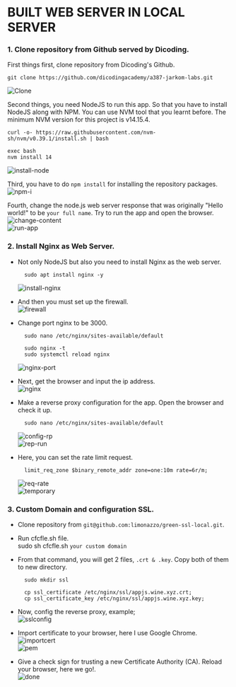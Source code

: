 # **BUILT WEB SERVER IN LOCAL SERVER** #

### 1. Clone repository from Github served by Dicoding. ###

First things first, clone repository from Dicoding's Github. <br>

    git clone https://github.com/dicodingacademy/a387-jarkom-labs.git
![Clone](clone.png) <br>

Second things, you need NodeJS to run this app. So that you have to install NodeJS along with NPM. You can use NVM tool that you learnt before. The minimum NVM version for this project is v14.15.4. <br>

    curl -o- https://raw.githubusercontent.com/nvm-sh/nvm/v0.39.1/install.sh | bash

    exec bash
    nvm install 14
![install-node](install-node.png) <br>

Third, you have to do `npm install` for installing the repository packages. <br>
![npm-i](npm-i.png) <br>

Fourth, change the node.js web server response that was originally "Hello world!" to be `your full name`. Try to run the app and open the browser. <br>
![change-content](change-content.png) <br>
![run-app](run-app.png) <br>

### 2. Install Nginx as Web Server. ###

- Not only NodeJS but also you need to install Nginx as the web server.

        sudo apt install nginx -y
    ![install-nginx](install-nginx.png) <br>

- And then you must set up the firewall. <br>
![firewall](firewall.png) <br>

- Change port nginx to be 3000. <br>

        sudo nano /etc/nginx/sites-available/default

        sudo nginx -t
        sudo systemctl reload nginx
    ![nginx-port](nginx-port.png) <br>

- Next, get the browser and input the ip address. <br>
![nginx](nginx.png) <br>

- Make a reverse proxy configuration for the app. Open the browser and check it up. <br>

        sudo nano /etc/nginx/sites-available/default
    ![config-rp](config-rp.png) <br>
    ![rep-run](rp-run.png) <br>

- Here, you can set the rate limit request. <br>

        limit_req_zone $binary_remote_addr zone=one:10m rate=6r/m;
    ![req-rate](req-rate.png) <br>
    ![temporary](temporary.png) <br>

### 3. Custom Domain and configuration SSL. ###

- Clone repository from `git@github.com:limonazzo/green-ssl-local.git`. <br>
- Run cfcfle.sh file. <br>
        sudo sh cfcfle.sh `your custom domain`

- From that command, you will get 2 files, `.crt & .key`. Copy both of them to new directory.

        sudo mkdir ssl

        cp ssl_certificate /etc/nginx/ssl/appjs.wine.xyz.crt;
        cp ssl_certificate_key /etc/nginx/ssl/appjs.wine.xyz.key;

- Now, config the reverse proxy, example; <br>
![sslconfig](sslconfig.png) <br>

- Import certificate to your browser, here I use Google Chrome. <br>
![importcert](importcert.png) <br>
![pem](pem.png) <br>

- Give a check sign for trusting a new Certificate Authority (CA). Reload your browser, here we go!. <br>
![done](done.png) <br>
